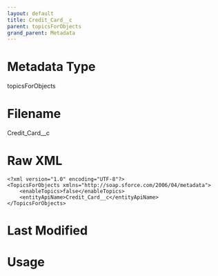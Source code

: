 ```yaml
---
layout: default
title: Credit_Card__c
parent: topicsForObjects
grand_parent: Metadata
---
```

# Metadata Type
topicsForObjects


# Filename 
Credit_Card__c


# Raw XML
```
<?xml version="1.0" encoding="UTF-8"?>
<TopicsForObjects xmlns="http://soap.sforce.com/2006/04/metadata">
    <enableTopics>false</enableTopics>
    <entityApiName>Credit_Card__c</entityApiName>
</TopicsForObjects>
```


# Last Modified


# Usage
